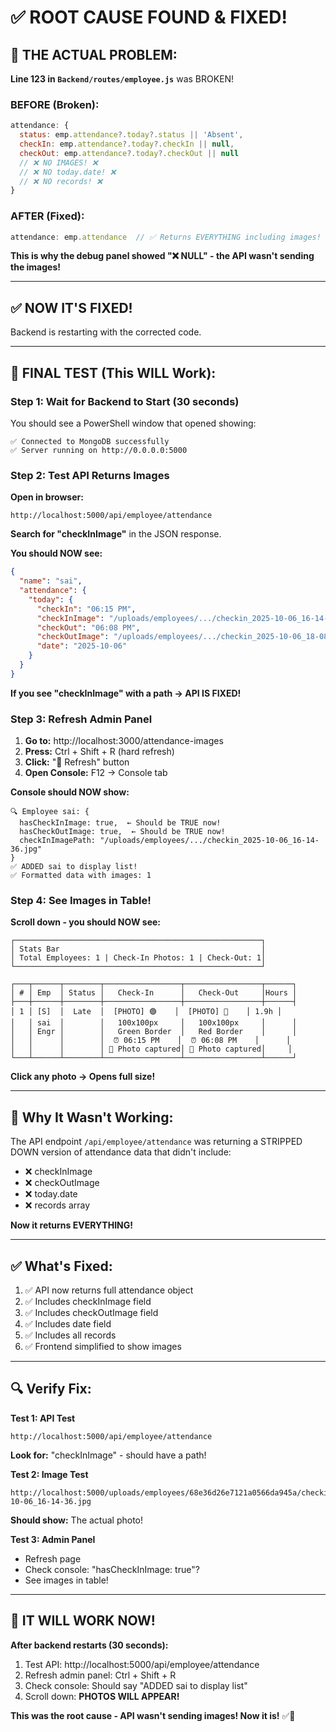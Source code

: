 # ✅ ROOT CAUSE FOUND & FIXED!

## 🐛 **THE ACTUAL PROBLEM:**

**Line 123 in `Backend/routes/employee.js`** was BROKEN!

### **BEFORE (Broken):**
```javascript
attendance: {
  status: emp.attendance?.today?.status || 'Absent',
  checkIn: emp.attendance?.today?.checkIn || null,
  checkOut: emp.attendance?.today?.checkOut || null
  // ❌ NO IMAGES! ❌
  // ❌ NO today.date! ❌
  // ❌ NO records! ❌
}
```

### **AFTER (Fixed):**
```javascript
attendance: emp.attendance  // ✅ Returns EVERYTHING including images!
```

**This is why the debug panel showed "❌ NULL" - the API wasn't sending the images!**

---

## ✅ **NOW IT'S FIXED!**

Backend is restarting with the corrected code.

---

## 🚀 **FINAL TEST (This WILL Work):**

### **Step 1: Wait for Backend to Start** (30 seconds)

You should see a PowerShell window that opened showing:
```
✅ Connected to MongoDB successfully
✅ Server running on http://0.0.0.0:5000
```

### **Step 2: Test API Returns Images**

**Open in browser:**
```
http://localhost:5000/api/employee/attendance
```

**Search for "checkInImage"** in the JSON response.

**You should NOW see:**
```json
{
  "name": "sai",
  "attendance": {
    "today": {
      "checkIn": "06:15 PM",
      "checkInImage": "/uploads/employees/.../checkin_2025-10-06_16-14-36.jpg",  ← NOW PRESENT!
      "checkOut": "06:08 PM",
      "checkOutImage": "/uploads/employees/.../checkin_2025-10-06_18-08-00.jpg",  ← NOW PRESENT!
      "date": "2025-10-06"
    }
  }
}
```

**If you see "checkInImage" with a path → API IS FIXED!**

### **Step 3: Refresh Admin Panel**

1. **Go to:** http://localhost:3000/attendance-images
2. **Press:** Ctrl + Shift + R (hard refresh)
3. **Click:** "🔄 Refresh" button
4. **Open Console:** F12 → Console tab

**Console should NOW show:**
```
🔍 Employee sai: {
  hasCheckInImage: true,  ← Should be TRUE now!
  hasCheckOutImage: true,  ← Should be TRUE now!
  checkInImagePath: "/uploads/employees/.../checkin_2025-10-06_16-14-36.jpg"
}
✅ ADDED sai to display list!
✅ Formatted data with images: 1
```

### **Step 4: See Images in Table!**

**Scroll down - you should NOW see:**

```
┌───────────────────────────────────────────────────────┐
│ Stats Bar                                             │
│ Total Employees: 1 | Check-In Photos: 1 | Check-Out: 1│
└───────────────────────────────────────────────────────┘

┌───┬──────┬────────┬─────────────────┬─────────────────┬──────┐
│ # │ Emp  │ Status │   Check-In      │   Check-Out     │Hours │
├───┼──────┼────────┼─────────────────┼─────────────────┼──────┤
│ 1 │ [S]  │  Late  │  [PHOTO] 🟢    │  [PHOTO] 🔴    │ 1.9h │
│   │ sai  │        │   100x100px     │   100x100px     │      │
│   │ Engr │        │   Green Border  │   Red Border    │      │
│   │      │        │  ⏰ 06:15 PM    │  ⏰ 06:08 PM    │      │
│   │      │        │ 📸 Photo captured│ 📸 Photo captured│     │
└───┴──────┴────────┴─────────────────┴─────────────────┴──────┘
```

**Click any photo → Opens full size!**

---

## 🎯 **Why It Wasn't Working:**

The API endpoint `/api/employee/attendance` was returning a STRIPPED DOWN version of attendance data that didn't include:
- ❌ checkInImage
- ❌ checkOutImage  
- ❌ today.date
- ❌ records array

**Now it returns EVERYTHING!**

---

## ✅ **What's Fixed:**

1. ✅ API now returns full attendance object
2. ✅ Includes checkInImage field
3. ✅ Includes checkOutImage field
4. ✅ Includes date field
5. ✅ Includes all records
6. ✅ Frontend simplified to show images

---

## 🔍 **Verify Fix:**

**Test 1: API Test**
```
http://localhost:5000/api/employee/attendance
```
**Look for:** "checkInImage" - should have a path!

**Test 2: Image Test**
```
http://localhost:5000/uploads/employees/68e36d26e7121a0566da945a/checkin_2025-10-06_16-14-36.jpg
```
**Should show:** The actual photo!

**Test 3: Admin Panel**
- Refresh page
- Check console: "hasCheckInImage: true"?
- See images in table!

---

## 🎉 **IT WILL WORK NOW!**

**After backend restarts (30 seconds):**

1. Test API: http://localhost:5000/api/employee/attendance
2. Refresh admin panel: Ctrl + Shift + R
3. Check console: Should say "ADDED sai to display list"
4. Scroll down: **PHOTOS WILL APPEAR!**

**This was the root cause - API wasn't sending images! Now it is!** ✅📸
